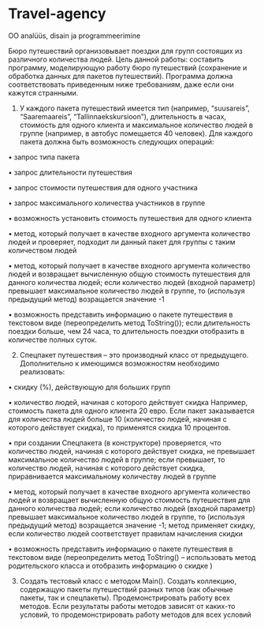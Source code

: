 # Travel-agency

OO analüüs, disain ja programmeerimine 

Бюро путешествий организовывает поездки для групп состоящих из различного 
количества людей. 
Цель данной работы: составить программу, моделирующую работу бюро путешествий 
(сохранение и обработка данных для пакетов путешествий).
Программа должна соответствовать приведенным ниже требованиям, даже если они 
кажутся странными. 

1. У каждого пакета путешествий имеется тип (например, “suusareis”, “Saaremaareis”, 
“Tallinnaekskursioon”), длительность в часах, стоимость для одного клиента и 
максимальное количество людей в группе (например, в автобус помещается 40 человек). 
Для каждого пакета должна быть возможность следующих операций: 

• запрос типа пакета

• запрос длительности путешествия

• запрос стоимости путешествия для одного участника

• запрос максимального количества участников в группе

• возможность установить стоимость путешествия для одного клиента

• метод, который получает в качестве входного аргумента количество людей и 
проверяет, подходит ли данный пакет для группы с таким количеством людей

• метод, который получает в качестве входного аргумента количество людей и 
возвращает вычисленную общую стоимость путешествия для данного количества 
людей; eсли количество людей (входной параметр) превышает максимальное 
количество людей в группе, то (используя предыдущий метод) возращается 
значение -1

• возможность представить информацию о пакете путешествия в текстовом виде 
(переопределить метод ToString()); eсли длительность поездки больше, чем 24 
часа, то длительность поездки отобразить в количестве полных суток.


2. Спецпакет путешествия – это производный класс от предыдущего. 
Дополнительно к имеющимся возможностям необходимо реализовать:

• скидку (%), действующую для больших групп

• количество людей, начиная с которого действует скидка
Например, стоимость пакета для одного клиента 20 евро. 
Если пакет заказывается для количества людей больше 10 (количество людей, начиная с 
которого действует скидка), то применятся скидка 10 процентов.

• при создании Спецпакета (в конструкторе) проверяется, что количество людей, 
начиная с которого действует скидка, не превышает максимальное количество 
людей в группе; если превышает, то количество людей, начиная с которого 
действует скидка, приравнивается максимальному количеству людей в группе

• метод, который получает в качестве входного аргумента количество людей и 
возвращает вычисленную общую стоимость путешествия для данного количества 
людей; eсли количество людей (входной параметр) превышает максимальное 
количество людей в группе, то (используя предыдущий метод) возращается 
значение -1; метод применяет скидку, если количество людей соответствует 
правилам начисления скидки

• возможность представить информацию о пакете путешествия в текстовом виде 
(переопределить метод ToString() – использовать метод родительского класса и 
отобразить информацию о скидке )

3. Создать тестовый класс с методом Main(). 
Создать коллекцию, содержащую пакеты путешествий разных типов (как обычные пакеты, 
так и спецпакеты). Продемонстрировать работу всех методов. 
Если результаты работы методов зависят от каких-то условий, то продемонстрировать работу 
методов для всех условий
